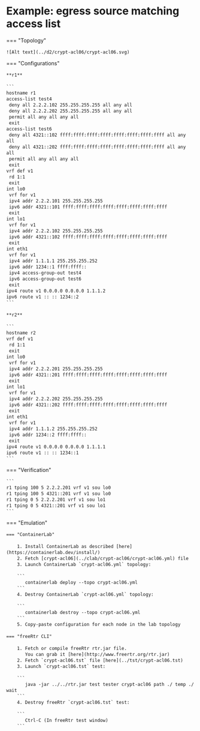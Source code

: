 # Example: egress source matching access list

=== "Topology"

    ![Alt text](../d2/crypt-acl06/crypt-acl06.svg)

=== "Configurations"

    **r1**

    ```
    hostname r1
    access-list test4
     deny all 2.2.2.102 255.255.255.255 all any all
     deny all 2.2.2.202 255.255.255.255 all any all
     permit all any all any all
     exit
    access-list test6
     deny all 4321::102 ffff:ffff:ffff:ffff:ffff:ffff:ffff:ffff all any all
     deny all 4321::202 ffff:ffff:ffff:ffff:ffff:ffff:ffff:ffff all any all
     permit all any all any all
     exit
    vrf def v1
     rd 1:1
     exit
    int lo0
     vrf for v1
     ipv4 addr 2.2.2.101 255.255.255.255
     ipv6 addr 4321::101 ffff:ffff:ffff:ffff:ffff:ffff:ffff:ffff
     exit
    int lo1
     vrf for v1
     ipv4 addr 2.2.2.102 255.255.255.255
     ipv6 addr 4321::102 ffff:ffff:ffff:ffff:ffff:ffff:ffff:ffff
     exit
    int eth1
     vrf for v1
     ipv4 addr 1.1.1.1 255.255.255.252
     ipv6 addr 1234::1 ffff:ffff::
     ipv4 access-group-out test4
     ipv6 access-group-out test6
     exit
    ipv4 route v1 0.0.0.0 0.0.0.0 1.1.1.2
    ipv6 route v1 :: :: 1234::2
    ```

    **r2**

    ```
    hostname r2
    vrf def v1
     rd 1:1
     exit
    int lo0
     vrf for v1
     ipv4 addr 2.2.2.201 255.255.255.255
     ipv6 addr 4321::201 ffff:ffff:ffff:ffff:ffff:ffff:ffff:ffff
     exit
    int lo1
     vrf for v1
     ipv4 addr 2.2.2.202 255.255.255.255
     ipv6 addr 4321::202 ffff:ffff:ffff:ffff:ffff:ffff:ffff:ffff
     exit
    int eth1
     vrf for v1
     ipv4 addr 1.1.1.2 255.255.255.252
     ipv6 addr 1234::2 ffff:ffff::
     exit
    ipv4 route v1 0.0.0.0 0.0.0.0 1.1.1.1
    ipv6 route v1 :: :: 1234::1
    ```

=== "Verification"

    ```
    r1 tping 100 5 2.2.2.201 vrf v1 sou lo0
    r1 tping 100 5 4321::201 vrf v1 sou lo0
    r1 tping 0 5 2.2.2.201 vrf v1 sou lo1
    r1 tping 0 5 4321::201 vrf v1 sou lo1
    ```

=== "Emulation"

    === "ContainerLab"

        1. Install ContainerLab as described [here](https://containerlab.dev/install/)  
        2. Fetch [crypt-acl06](../clab/crypt-acl06/crypt-acl06.yml) file  
        3. Launch ContainerLab `crypt-acl06.yml` topology:  

        ```
           containerlab deploy --topo crypt-acl06.yml  
        ```
        4. Destroy ContainerLab `crypt-acl06.yml` topology:  

        ```
           containerlab destroy --topo crypt-acl06.yml  
        ```
        5. Copy-paste configuration for each node in the lab topology

    === "freeRtr CLI"

        1. Fetch or compile freeRtr rtr.jar file.  
           You can grab it [here](http://www.freertr.org/rtr.jar)  
        2. Fetch `crypt-acl06.tst` file [here](../tst/crypt-acl06.tst)  
        3. Launch `crypt-acl06.tst` test:  

        ```
           java -jar ../../rtr.jar test tester crypt-acl06 path ./ temp ./ wait
        ```
        4. Destroy freeRtr `crypt-acl06.tst` test:  

        ```
           Ctrl-C (In freeRtr test window)
        ```

